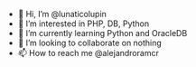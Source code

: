 - 👋 Hi, I’m @lunaticolupin
- 👀 I’m interested in PHP, DB, Python
- 🌱 I’m currently learning Python and OracleDB
- 💞️ I’m looking to collaborate on nothing
- 📫 How to reach me @alejandroramcr

<!---
lunaticolupin/lunaticolupin is a ✨ special ✨ repository because its `README.md` (this file) appears on your GitHub profile.
You can click the Preview link to take a look at your changes.
--->
